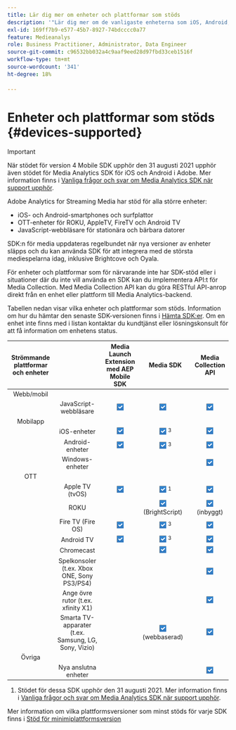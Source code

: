```yaml
---
title: Lär dig mer om enheter och plattformar som stöds
description: '"Lär dig mer om de vanligaste enheterna som iOS, Android, OTT-enheter och JavaScript-webbläsare som Adobe Analytics för direktuppspelningsmedia stöder."'
exl-id: 169ff7b9-e577-45b7-8927-74bdcccc0a77
feature: Medieanalys
role: Business Practitioner, Administrator, Data Engineer
source-git-commit: c96532bb032a4c9aaf9eed28d97fbd33ceb1516f
workflow-type: tm+mt
source-wordcount: '341'
ht-degree: 18%

---
```


# Enheter och plattformar som stöds {#devices-supported}

>[!IMPORTANT]
>
>När stödet för version 4 Mobile SDK upphör den 31 augusti 2021 upphör även stödet för Media Analytics SDK för iOS och Android i Adobe.  Mer information finns i [Vanliga frågor och svar om Media Analytics SDK när support upphör](/help/sdk-implement/end-of-support-faqs.md).

Adobe Analytics for Streaming Media har stöd för alla större enheter:

* iOS- och Android-smartphones och surfplattor
* OTT-enheter för ROKU, AppleTV, FireTV och Android TV
* JavaScript-webbläsare för stationära och bärbara datorer

SDK:n för media uppdateras regelbundet när nya versioner av enheter släpps och du kan använda SDK för att integrera med de största mediespelarna idag, inklusive Brightcove och Oyala.

För enheter och plattformar som för närvarande inte har SDK-stöd eller i situationer där du inte vill använda en SDK kan du implementera API:t för Media Collection. Med Media Collection API kan du göra RESTful API-anrop direkt från en enhet eller plattform till Media Analytics-backend.

Tabellen nedan visar vilka enheter och plattformar som stöds. Information om hur du hämtar den senaste SDK-versionen finns i [Hämta SDK:er](https://experienceleague.adobe.com/docs/media-analytics/using/sdk-implement/download-sdks.html). Om en enhet inte finns med i listan kontaktar du kundtjänst eller lösningskonsult för att få information om enhetens status.

| Strömmande plattformar och enheter |  | Media Launch Extension med AEP Mobile SDK | Media SDK | Media Collection API |
|:---------------------------:|:-----------------------------------------------:|:----------------------------:|:-------------------:|:--------------------:|
| Webb/mobil |  |  |  |  |
|  | JavaScript-webbläsare | ![](/help/assets/icon-blue-check.png) | ![](/help/assets/icon-blue-check.png)    | ![](/help/assets/icon-blue-check.png) |
| Mobilapp |  |  |  |  |
|  | iOS-enheter | ![](/help/assets/icon-blue-check.png) | ![](/help/assets/icon-blue-check.png) <sup>3</sup> | ![](/help/assets/icon-blue-check.png) |
|  | Android-enheter | ![](/help/assets/icon-blue-check.png) | ![](/help/assets/icon-blue-check.png) <sup>3</sup> | ![](/help/assets/icon-blue-check.png) |
|  | Windows-enheter |  |  | ![](/help/assets/icon-blue-check.png) |
| OTT |  |  |  |  |
|  | Apple TV (tvOS) | ![](/help/assets/icon-blue-check.png) | ![](/help/assets/icon-blue-check.png) <sup>1</sup> | ![](/help/assets/icon-blue-check.png) |
|  | ROKU |  | ![](/help/assets/icon-blue-check.png)   <br>(BrightScript)    | ![](/help/assets/icon-blue-check.png)<br>(inbyggt) |
|  | Fire TV (Fire OS) | ![](/help/assets/icon-blue-check.png) | ![](/help/assets/icon-blue-check.png) <sup>3</sup> | ![](/help/assets/icon-blue-check.png) |
|  | Android TV | ![](/help/assets/icon-blue-check.png) | ![](/help/assets/icon-blue-check.png) <sup>3</sup> | ![](/help/assets/icon-blue-check.png) |
|  | Chromecast |  | ![](/help/assets/icon-blue-check.png)    | ![](/help/assets/icon-blue-check.png) |
|  | Spelkonsoler (t.ex. Xbox ONE, Sony PS3/PS4) |  |  | ![](/help/assets/icon-blue-check.png) |
|  | Ange övre rutor (t.ex. xfinity X1) |  |  | ![](/help/assets/icon-blue-check.png) |
|  | Smarta TV-apparater (t.ex. Samsung, LG, Sony, Vizio) |  | ![](/help/assets/icon-blue-check.png)   <br>(webbaserad)    | ![](/help/assets/icon-blue-check.png) |
| Övriga |  |  |  |  |
|  | Nya anslutna enheter |  |  | ![](/help/assets/icon-blue-check.png) |

1. Stödet för dessa SDK upphör den 31 augusti 2021. Mer information finns i [Vanliga frågor och svar om Media Analytics SDK när support upphör](/help/sdk-implement/end-of-support-faqs.md).

Mer information om vilka plattformsversioner som minst stöds för varje SDK finns i [Stöd för minimiplattformsversion](https://experienceleague.adobe.com/docs/media-analytics/using/sdk-implement/setup/setup-overview.html)
